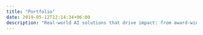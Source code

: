 ```yaml
---
title: "Portfolio"
date: 2019-05-12T12:14:34+06:00
description: "Real-world AI solutions that drive impact: from award-winning healthcare systems to revenue-generating ML algorithms."
---
```


